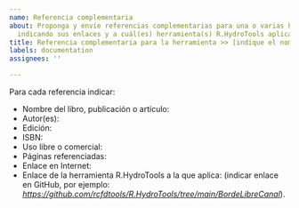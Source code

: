 ```yaml
---
name: Referencia complementaria
about: Proponga y envíe referencias complementarias para una o varias herramientas
  indicando sus enlaces y a cuál(es) herramienta(s) R.HydroTools aplica.
title: Referencia complementaria para la herramienta >> [indique el nombre aquí]
labels: documentation
assignees: ''

---
```


Para cada referencia indicar:
 - Nombre del libro, publicación o artículo:
 - Autor(es):
 - Edición:
 - ISBN:
 - Uso libre o comercial:
 - Páginas referenciadas:
 - Enlace en Internet:
 - Enlace de la herramienta R.HydroTools a la que aplica: (indicar enlace en GitHub, por ejemplo: _https://github.com/rcfdtools/R.HydroTools/tree/main/BordeLibreCanal_).
